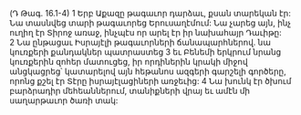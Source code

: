 (Դ Թագ. 16.1-4)
1 Երբ Աքազը թագաւոր դարձաւ, քսան տարեկան էր: Նա տասնվեց տարի թագաւորեց Երուսաղէմում: Նա չարեց այն, ինչ ուղիղ էր Տիրոջ առաջ, ինչպէս որ արել էր իր նախահայր Դաւիթը: 2 Նա ընթացաւ Իսրայէլի թագաւորների ճանապարհներով. նա կուռքերի քանդակներ պատրաստեց 3 եւ Բենեմի երկրում նրանց կուռքերին զոհեր մատուցեց, իր որդիներին կրակի միջով անցկացրեց՝ կատարելով այն հեթանոս ազգերի գարշելի գործերը, որոնց քշել էր Տէրը իսրայէլացիների առջեւից: 4 Նա խունկ էր ծխում բարձրադիր մեհեաններում, տանիքների վրայ եւ ամէն մի սաղարթաւոր ծառի տակ:
